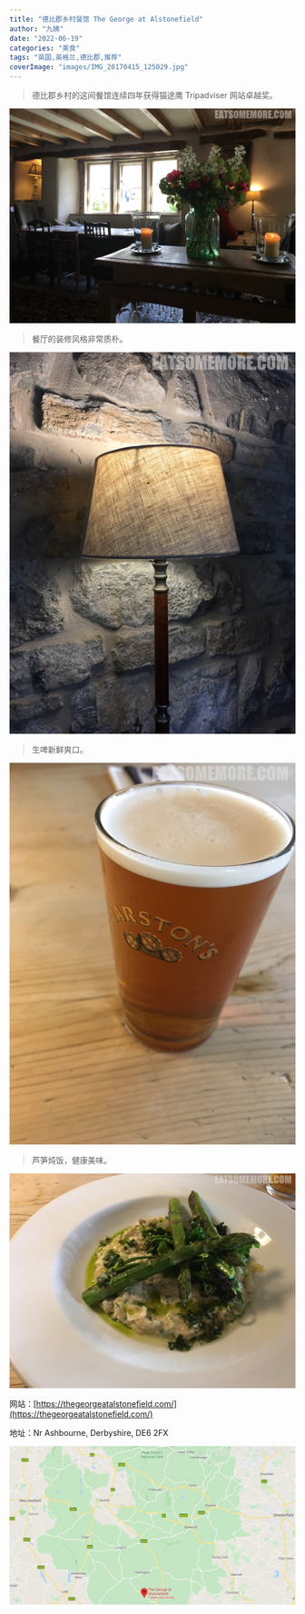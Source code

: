 ```yaml
---
title: "德比郡乡村餐馆 The George at Alstonefield"
author: "九姨"
date: "2022-06-19"
categories: "美食"
tags: "英国,英格兰,德比郡,推荐"
coverImage: "images/IMG_20170415_125029.jpg"
---
```


>德比郡乡村的这间餐馆连续四年获得猫途鹰 Tripadviser 网站卓越奖。

![The George at Alstonefield](images/IMG_20170415_130301.jpg)

>餐厅的装修风格非常质朴。

![The George at Alstonefield](images/IMG_20170415_125003.jpg)

>生啤新鲜爽口。

![The George at Alstonefield](images/IMG_20170415_124620.jpg)

>芦笋炖饭，健康美味。

![The George at Alstonefield](images/IMG_20170415_125029.jpg)


网站：[https://thegeorgeatalstonefield.com/](https://thegeorgeatalstonefield.com/)

地址：Nr Ashbourne, Derbyshire, DE6 2FX

![The George at Alstonefield](images/georgeatalstonefield.jpg)